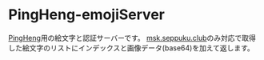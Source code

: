 # PingHeng-emojiServer

[PingHeng](https://github.com/0-a-e/Pingheng)用の絵文字と認証サーバーです。
[msk.seppuku.club](https://msk.seppuku.club)のみ対応で取得した絵文字のリストにインデックスと画像データ(base64)を加えて返します。
